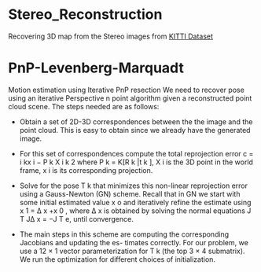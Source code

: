 # Stereo_Reconstruction
Recovering 3D map from the Stereo images from [KITTI Dataset](http://www.cvlibs.net/datasets/kitti/eval_odometry.php)

# PnP-Levenberg-Marquadt
Motion estimation using Iterative PnP resection
We need to recover pose using an iterative Perspective n point algorithm given a reconstructed point cloud scene. The steps needed are as follows:

* Obtain a set of 2D-3D correspondences between the the image and the point cloud. This is easy to obtain since we already have the generated image.

* For this set of correspondences compute the total reprojection error c = i kx i − P k X i k 2 where
P k = K[R k |t k ], X i is the 3D point in the world frame, x i is its corresponding projection.

* Solve for the pose T k that minimizes this non-linear reprojection error using a Gauss-Newton (GN)
scheme. Recall that in GN we start with some initial estimated value x o and iteratively refine the
estimate using x 1 = ∆ x +x 0 , where ∆ x is obtained by solving the normal equations J T J∆ x = −J T e,
until convergence.

* The main steps in this scheme are computing the corresponding Jacobians and updating the es-
timates correctly. For our problem, we use a 12 × 1 vector parameterization for T k (the top 3 × 4
submatrix). We run the optimization for different choices of initialization.





